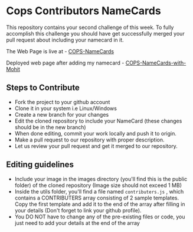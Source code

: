 # Cops Contributors NameCards

This repository contains your second challenge of this week. To fully accomplish
this challenge you should have get successfully merged your pull request about
including your namecard in it.

The Web Page is live at - [COPS-NameCards](https://csoc-2021-namecards.netlify.app/)

Deployed web page after adding my namecard - [COPS-NameCards-with-Mohit](https://csoc-2021-namecards-mohit.netlify.app/)

## Steps to Contribute

-   Fork the project to your github account
-   Clone it in your system i.e Linux/Windows
-   Create a new branch for your changes
-   Edit the cloned repository to include your NameCard (these changes should be in the new branch)
-   When done editing, commit your work locally and push it to origin.
-   Make a pull request to our repository with proper description.
-   Let us review your pull request and get it merged to our repository.

## Editing guidelines

- Include your image in the images directory (you'll find this is the public folder) of the cloned repository (Image size should not exceed 1 MB)
- Inside the utils folder, you'll find a file named `contributers.js` , which contains a CONTRIBUTERS array consisting of 2 sample templates. Copy the first template and add it to the end of the array after filling in your details (Don't forget to link your github profile).
- You DO NOT have to change any of the pre-existing files or code, you just need to add your details at the end of the array 
